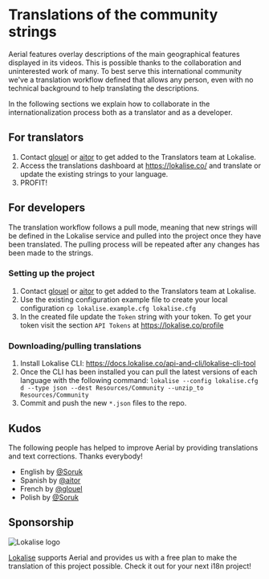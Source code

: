 # Translations of the community strings

Aerial features overlay descriptions of the main geographical features displayed in its videos. This is possible thanks to the collaboration and uninterested work of many. To best serve this international community we've a translation workflow defined that allows any person, even with no technical background to help translating the descriptions.

In the following sections we explain how to collaborate in the internationalization process both as a translator and as a developer.

## For translators

1. Contact [glouel](/glouel) or [aitor](/aitor) to get added to the Translators team at Lokalise.
2. Access the translations dashboard at https://lokalise.co/ and translate or update the existing strings to your language.
3. PROFIT!

## For developers

The translation workflow follows a pull mode, meaning that new strings will be defined in the Lokalise service and pulled into the project once they have been translated. The pulling process will be repeated after any changes has been made to the strings.

### Setting up the project

1. Contact [glouel](/glouel) or [aitor](/aitor) to get added to the Translators team at Lokalise.
2. Use the existing configuration example file to create your local configuration
   `cp lokalise.example.cfg lokalise.cfg`
3. In the created file update the `Token` string with your token. To get your token visit the section `API Tokens` at https://lokalise.co/profile

### Downloading/pulling translations

1. Install Lokalise CLI: https://docs.lokalise.co/api-and-cli/lokalise-cli-tool
2. Once the CLI has been installed you can pull the latest versions of each language with the following command:
   `lokalise --config lokalise.cfg d --type json --dest Resources/Community --unzip_to Resources/Community`
3. Commit and push the new `*.json` files to the repo.

## Kudos

The following people has helped to improve Aerial by providing translations and text corrections. Thanks everybody!

- English by [@Soruk](/Soruk)
- Spanish by [@aitor](/aitor)
- French by [@glouel](/glouel)
- Polish by [@Soruk](/Soruk)

## Sponsorship

![Lokalise logo](https://user-images.githubusercontent.com/4295/52958944-73f39e00-3395-11e9-9350-79bb7ee43d14.png)

[Lokalise](https://lokalise.co) supports Aerial and provides us with a free plan to make the translation of this project possible. Check it out for your next i18n project!

